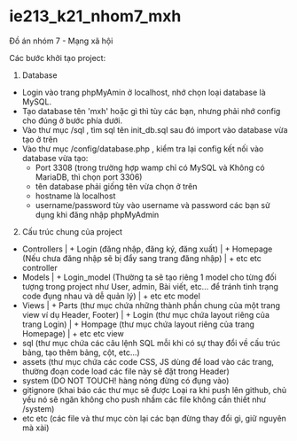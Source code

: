 # ie213_k21_nhom7_mxh
Đồ án nhóm 7 - Mạng xã hội

Các bước khởi tạo project:
1. Database
- Login vào trang phpMyAmin ở localhost, nhớ chọn loại database là MySQL.
- Tạo database tên 'mxh' hoặc gì thì tùy các bạn, nhưng phải nhớ config cho đúng ở bước phía dưới.
- Vào thư mục /sql , tìm sql tên init_db.sql sau đó import vào database vừa tạo ở trên
- Vào thư mục /config/database.php , kiểm tra lại config kết nối vào database vừa tạo:
    + Port 3308 (trong trường hợp wamp chỉ có MySQL và Không có MariaDB, thì chọn port 3306)
    + tên database phải giống tên vừa chọn ở trên
    + hostname là localhost
    + username/password tùy vào username và password các bạn sử dụng khi đăng nhập phpMyAdmin

2. Cấu trúc chung của project

+ Controllers
|   + Login (đăng nhập, đăng ký, đăng xuất)
|   + Homepage (Nếu chưa đăng nhập sẽ bị đẩy sang trang đăng nhập)
|   + etc etc controller
+ Models
|   + Login_model (Thường ta sẽ tạo riêng 1 model cho từng đối tượng trong project như User, admin, Bài viết, etc... để tránh tình trạng code đụng nhau và dễ quản lý)
|   + etc etc model
+ Views
|   + Parts (thư mục chứa những thành phần chung của một trang view ví dụ Header, Footer)
|   + Login (thư mục chứa layout riêng của trang Login)
|   + Hompage (thư mục chứa layout riêng của trang Homepage)
|   + etc etc view
+ sql (thư mục chứa các câu lệnh SQL mỗi khi có sự thay đổi về cấu trúc bảng, tạo thêm bảng, cột, etc...)
+ assets (thư mục chứa các code CSS, JS dùng để load vào các trang, thường đoạn code load các file này sẽ đặt trong Header)
+ system (DO NOT TOUCH! hàng nóng đừng có đụng vào)
+ gitignore (khai báo các thư mục sẽ được Loại ra khi push lên github, chủ yếu nó sẽ ngăn không cho push nhầm các file không cần thiết như /system)
+ etc etc (các file và thư mục còn lại các bạn đừng thay đổi gì, giữ nguyên mà xài)